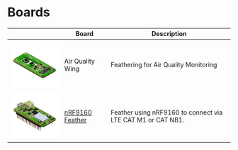 # Boards

|                                    | Board                       | Description                                                 |
| ---------------------------------- | --------------------------- | ----------------------------------------------------------- |
| ![Air Quality Wing][aqw]           | Air Quality Wing            | Feathering for Air Quality Monitoring                       |
| [![nRF9160 Feather][fw]][fw-intro] | [nRF9160 Feather][fw-intro] | Feather using nRF9160 to connect via LTE CAT M1 or CAT NB1. |

[aqw]: img/aqw-x200.png
[fw]: img/nrf91-feather-v31-headers-x200.png
[fw-intro]: ./ch01-01-nrf9160-feather-introduction.md